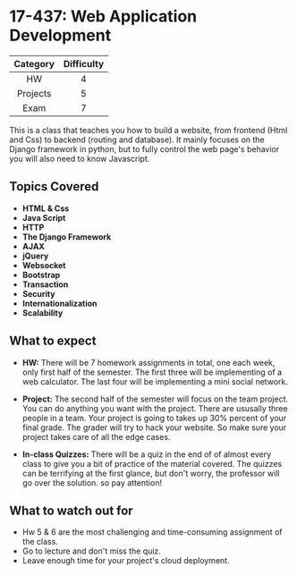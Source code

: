 # 17-437: Web Application Development

| Category | Difficulty |
|:-:       | :-:        |
| HW       | 4          |
| Projects | 5          |
| Exam     | 7          |

This is a class that teaches you how to build a website, from frontend (Html and Css) to backend (routing and database). It mainly focuses on the Django framework in python, but to fully control the web page's behavior you will also need to know Javascript. 

## Topics Covered

- **HTML & Css**
- **Java Script**
- **HTTP**
- **The Django Framework**
- **AJAX**
- **jQuery**
- **Websocket**
- **Bootstrap**
- **Transaction**
- **Security**
- **Internationalization**
- **Scalability**

## What to expect

- **HW:** There will be 7 homework assignments in total, one each week, only first half of the semester. The first three will be implementing of a web calculator. The last four will be implementing a mini social network.

- **Project:** The second half of the semester will focus on the team project. You can do anything you want with the project. There are ususally three people in a team. Your project is going to takes up 30% percent of your final grade. The grader will try to hack your website. So make sure your project takes care of all the edge cases.

- **In-class Quizzes:** There will be a quiz in the end of of almost every class to give you a bit of practice of the material covered. The quizzes can be terrifying at the first glance, but don't worry, the professor will go over the solution. so pay attention! 

## What to watch out for

- Hw 5 & 6 are the most challenging and time-consuming assignment of the class.
- Go to lecture and don't miss the quiz.
- Leave enough time for your project's cloud deployment.
